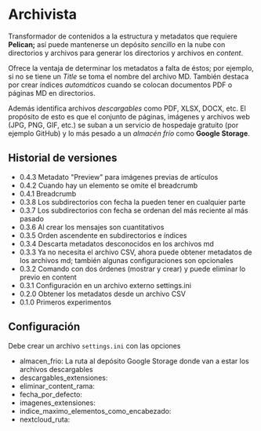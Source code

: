 # Archivista

Transformador de contenidos a la estructura y metadatos que requiere **Pelican;**
así puede mantenerse un depósito _sencillo_ en la nube con directorios y archivos
para generar los directorios y archivos en _content_.

Ofrece la ventaja de determinar los metadatos a falta de éstos; por ejemplo,
si no se tiene un _Title_ se toma el nombre del archivo MD. También destaca por
crear índices _automáticos_ cuando se colocan documentos PDF o páginas MD en directorios.

Además identifica archivos _descargables_ como PDF, XLSX, DOCX, etc. El propósito de esto
es que el conjunto de páginas, imágenes y archivos web (JPG, PNG, GIF, etc.)
se suban a un servicio de hospedaje gratuito (por ejemplo GitHub) y lo más pesado
a un _almacén frío_ como **Google Storage**.

## Historial de versiones

- 0.4.3 Metadato "Preview" para imágenes previas de artículos
- 0.4.2 Cuando hay un elemento se omite el breadcrumb
- 0.4.1 Breadcrumb
- 0.3.8 Los subdirectorios con fecha la pueden tener en cualquier parte
- 0.3.7 Los subdirectorios con fecha se ordenan del más reciente al más pasado
- 0.3.6 Al crear los mensajes son cuantitativos
- 0.3.5 Orden ascendente en subdirectorios e índices
- 0.3.4 Descarta metadatos desconocidos en los archivos md
- 0.3.3 Ya no necesita el archivo CSV, ahora puede obtener metadatos de los archivos md; también algunas configuraciones son opcionales
- 0.3.2 Comando con dos órdenes (mostrar y crear) y puede eliminar lo previo en content
- 0.3.1 Configuración en un archivo externo settings.ini
- 0.2.0 Obtener los metadatos desde un archivo CSV
- 0.1.0 Primeros experimentos

## Configuración

Debe crear un archivo `settings.ini` con las opciones

- almacen_frio: La ruta al depósito Google Storage donde van a estar los archivos descargables
- descargables_extensiones:
- eliminar_content_rama:
- fecha_por_defecto:
- imagenes_extensiones:
- indice_maximo_elementos_como_encabezado:
- nextcloud_ruta:
